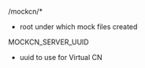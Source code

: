/mockcn/*

  - root under which mock files created

MOCKCN_SERVER_UUID

  - uuid to use for Virtual CN
